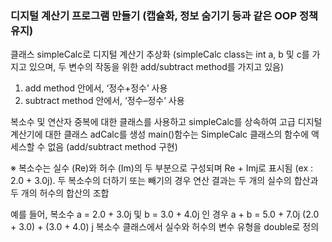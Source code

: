 ### 디지털 계산기 프로그램 만들기 (캡슐화, 정보 숨기기 등과 같은 OOP 정책 유지)

클래스 simpleCalc로 디지털 계산기 추상화 (simpleCalc class는 int a, b 및 c를 가지고 있으며, 두 변수의 작동을 위한 add/subtract method를 가지고 있음)
1) add method 안에서, ‘정수+정수’ 사용
2) subtract method 안에서, ‘정수–정수’ 사용
 
복소수 및 연산자 중복에 대한 클래스를 사용하고 simpleCalc를 상속하여 고급 디지털 계산기에 대한 클래스 adCalc를 생성
main()함수는 SimpleCalc 클래스의 함수에 액세스할 수 없음 (add/subtract method 구현)

※ 복소수는 실수 (Re)와 허수 (Im)의 두 부분으로 구성되며 Re + Imj로 표시됨
(ex : 2.0 + 3.0j). 두 복소수의 더하기 또는 빼기의 경우 연산 결과는 두 개의 실수의 합산과 두 개의 허수의 합산의 조합

예를 들어, 복소수 a = 2.0 + 3.0j 및 b = 3.0 + 4.0j 인 경우 a + b = 5.0 + 7.0j (2.0 + 3.0) + (3.0 + 4.0) j
복소수 클래스에서 실수와 허수의 변수 유형을 double로 정의
